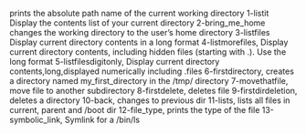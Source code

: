 prints the absolute path name of the current working directory
1-listit Display the contents list of your current directory
2-bring_me_home changes the working directory to the user’s home directory
3-listfiles Display current directory contents in a long format
4-listmorefiles, Display current directory contents, including hidden files (starting with .). Use the long format
5-listfilesdigitonly, Display current directory contents,long,displayed numerically including .files
6-firstdirectory, creates a directory named my_first_directory in the /tmp/ directory
7-movethatfile, move file to another subdirectory
8-firstdelete, deletes file
9-firstdirdeletion, deletes a directory
10-back, changes to previous dir
11-lists, lists all files in current, parent and /boot dir
12-file_type, prints the type of the file
13-symbolic_link, Symlink for a /bin/ls

